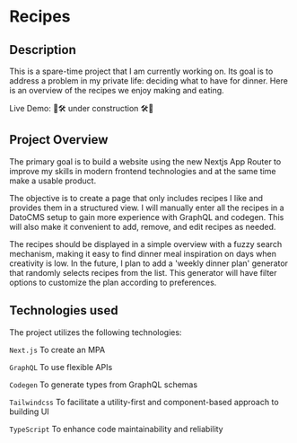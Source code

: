 # Recipes

## Description

This is a spare-time project that I am currently working on. Its goal is to address a problem in my private life: deciding what to have for dinner. Here is an overview of the recipes we enjoy making and eating. 

Live Demo: 🚧🛠️ under construction 🛠️🚧


## Project Overview

The primary goal is to build a website using the new Nextjs App Router to improve my skills in modern frontend technologies and at the same time make a usable product. 

The objective is to create a page that only includes recipes I like and provides them in a structured view. I will manually enter all the recipes in a DatoCMS setup to gain more experience with GraphQL and codegen. This will also make it convenient to add, remove, and edit recipes as needed.

The recipes should be displayed in a simple overview with a fuzzy search mechanism, making it easy to find dinner meal inspiration on days when creativity is low. In the future, I plan to add a 'weekly dinner plan' generator that randomly selects recipes from the list. This generator will have filter options to customize the plan according to preferences.








## Technologies used

The project utilizes the following technologies:

`Next.js` To create an MPA

`GraphQL` To use flexible APIs

`Codegen` To generate types from GraphQL schemas

`Tailwindcss` To facilitate a utility-first and component-based approach to building UI

`TypeScript` To enhance code maintainability and reliability


